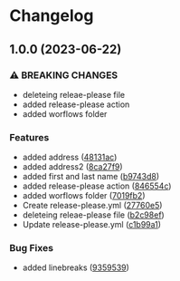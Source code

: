 # Changelog

## 1.0.0 (2023-06-22)


### ⚠ BREAKING CHANGES

* deleteing releae-please file
* added release-please action
* added worflows folder

### Features

* added address ([48131ac](https://github.com/yudamaan/TestRelease/commit/48131ac104916371b4f14a54ed1587c6ff28abba))
* added address2 ([8ca27f9](https://github.com/yudamaan/TestRelease/commit/8ca27f9d3244057020b77029928e2dbec1ef4714))
* added first and last name ([b9743d8](https://github.com/yudamaan/TestRelease/commit/b9743d82bf18a466b13dfb1099d5fc71eb95d3e9))
* added release-please action ([846554c](https://github.com/yudamaan/TestRelease/commit/846554cd0733a801f4688f4d8a244d860690dd1b))
* added worflows folder ([7019fb2](https://github.com/yudamaan/TestRelease/commit/7019fb20ca954c7758bc75c17bc861df4679e466))
* Create release-please.yml ([27760e5](https://github.com/yudamaan/TestRelease/commit/27760e5aba0ae6d6213d481f5cb76e445d516022))
* deleteing releae-please file ([b2c98ef](https://github.com/yudamaan/TestRelease/commit/b2c98efdd481ae55aed7c916370b21488bbeab96))
* Update release-please.yml ([c1b99a1](https://github.com/yudamaan/TestRelease/commit/c1b99a1dbff6c09f3b1a98f60bfa5a50b2653ab7))


### Bug Fixes

* added linebreaks ([9359539](https://github.com/yudamaan/TestRelease/commit/9359539656f6adb917ec3091fe5d8e7a44751cc1))
